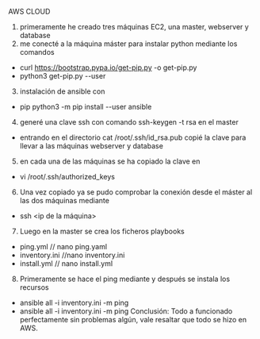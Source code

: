 AWS CLOUD
1. primeramente he creado tres máquinas EC2, una master, webserver y database
2. me conecté a la máquina máster para instalar python mediante los comandos
  - curl https://bootstrap.pypa.io/get-pip.py -o get-pip.py
  - python3 get-pip.py --user
3. instalación de ansible con 
  - pip python3 -m pip install --user ansible
4. generé una clave ssh con comando ssh-keygen -t rsa en el master
  - entrando en el directorio cat /root/.ssh/id_rsa.pub copié la clave para llevar a las máquinas webserver y database
5. en cada una de las máquinas se ha copiado la clave en 
  - vi /root/.ssh/authorized_keys
6. Una vez copiado ya se pudo comprobar la conexión desde el máster al las dos máquinas mediante
  - ssh <ip de la máquina>
7. Luego en la master se crea los ficheros playbooks
  - ping.yml  // nano ping.yaml
  - inventory.ini  //nano inventory.ini
  - install.yml // nano install.yml
8. Primeramente se hace el ping mediante y después se instala los recursos
  - ansible all -i inventory.ini -m ping 
  - ansible all -i inventory.ini -m ping
Conclusión:
Todo a funcionado perfectamente sin problemas algún, vale resaltar que todo se hizo en AWS.

